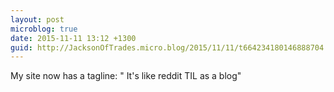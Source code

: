 ```yaml
---
layout: post
microblog: true
date: 2015-11-11 13:12 +1300
guid: http://JacksonOfTrades.micro.blog/2015/11/11/t664234180146888704.html
---
```

My site now has a tagline:  " It's like reddit TIL as a blog"

